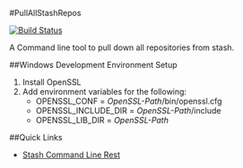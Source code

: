 #PullAllStashRepos

[![Build Status](https://travis-ci.org/josh3ennett/PullAllStashRepos.svg?branch=master)](https://travis-ci.org/josh3ennett/PullAllStashRepos)

A Command line tool to pull down all repositories from stash. 

##Windows Development Environment Setup

1. Install OpenSSL
2. Add environment variables for the following:
     + OPENSSL_CONF = *OpenSSL-Path*/bin/openssl.cfg  
     + OPENSSL_INCLUDE_DIR = *OpenSSL-Path*/include  
     + OPENSSL_LIB_DIR = *OpenSSL-Path*

##Quick Links

+ [Stash Command Line Rest](https://developer.atlassian.com/stash/docs/latest/how-tos/command-line-rest.html)